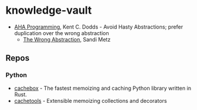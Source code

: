 # knowledge-vault

* [AHA Programming](https://kentcdodds.com/blog/aha-programming), Kent C. Dodds - Avoid Hasty Abstractions; prefer duplication over the wrong abstraction
    * [The Wrong Abstraction](https://sandimetz.com/blog/2016/1/20/the-wrong-abstraction), Sandi Metz

## Repos

### Python

* [cachebox](https://github.com/awolverp/cachebox) - The fastest memoizing and caching Python library written in Rust.
* [cachetools](https://github.com/tkem/cachetools) - Extensible memoizing collections and decorators
